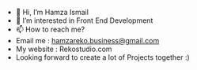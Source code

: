- 👋 Hi, I’m Hamza Ismail
- 👀 I’m interested in Front End Development
- 📫 How to reach me? 
- Email me : hamzareko.business@gmail.com
- My website : Rekostudio.com
- Looking forward to create a lot of Projects together :)

<!--
**HamzaReko/HamzaReko** is a ✨ _special_ ✨ repository because its `README.md` (this file) appears on your GitHub profile.

Here are some ideas to get you started:

- 🔭 I’m currently working on ...
- 🌱 I’m currently learning ...
- 👯 I’m looking to collaborate on ...
- 🤔 I’m looking for help with ...
- 💬 Ask me about ...
- 📫 How to reach me: ...
- 😄 Pronouns: ...
- ⚡ Fun fact: ...
-->
